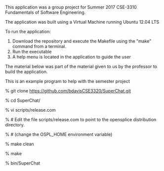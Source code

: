 This application was a group project for Summer 2017 CSE-3310 Fundamentals of Software Engineering.

The application was built using a Virtual Machine running Ubuntu 12.04 LTS

To run the application:
 1. Download the repository and execute the Makefile using the "make" command from a terminal.
 2. Run the executable 
 3. A help menu is located in the application to guide the user
 
The material below was part of the material given to us by the professor to build the application.

This is an example program to help with the semester project

 %   git clone https://github.com/bdavisCSE3320/SuperChat.git

 %  cd SuperChat/

 %  vi scripts/release.com 

 % # Edit the file scripts/release.com to point to the opensplice distribution directory.  

 % # (change the OSPL_HOME environment variable)

 %  make clean

 %  make

 %  bin/SuperChat


